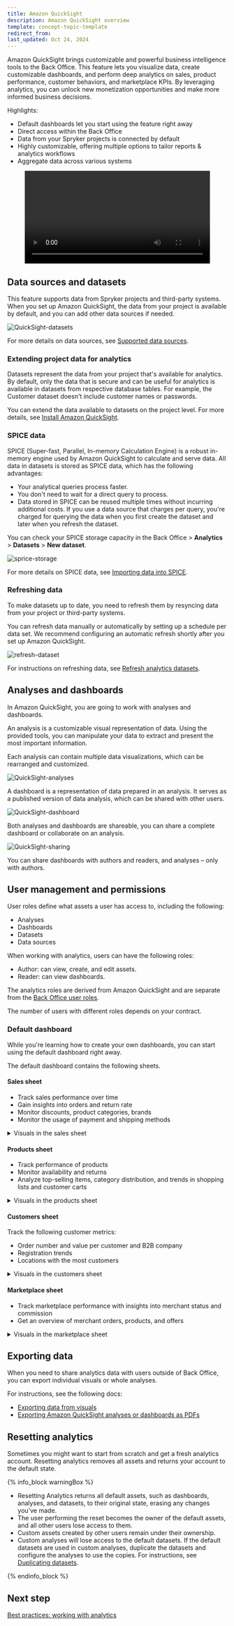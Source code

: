```yaml
---
title: Amazon QuickSight
description: Amazon QuickSight overview
template: concept-topic-template
redirect_from:
last_updated: Oct 24, 2024
---
```


Amazon QuickSight brings customizable and powerful business intelligence tools to the Back Office. This feature lets you visualize data, create customizable dashboards, and perform deep analytics on sales, product performance, customer behaviors, and marketplace KPIs. By leveraging analytics, you can unlock new monetization opportunities and make more informed business decisions.

Highlights:

- Default dashboards let you start using the feature right away
- Direct access within the Back Office
- Data from your Spryker projects is connected by default
- Highly customizable, offering multiple options to tailor reports & analytics workflows
- Aggregate data across various systems

<figure class="video_container">
    <video width="100%" height="auto" controls>
    <source src="https://spryker.s3.eu-central-1.amazonaws.com/docs/pbc/all/business-intelligence/amazon-quicksight-third-party-integration/amazon-quicksight.md/Amazon+QuickSight+Demo.mp4" type="video/mp4">
  </video>
</figure>



## Data sources and datasets

This feature supports data from Spryker projects and third-party systems. When you set up Amazon QuickSight, the data from your project is available by default, and you can add other data sources if needed.

![QuickSight-datasets](https://spryker.s3.eu-central-1.amazonaws.com/docs/pbc/all/business-intelligence/amazon-quicksight-third-party-integration/amazon-quicksight.md/qs-data-sets.png)

For more details on data sources, see [Supported data sources](https://docs.aws.amazon.com/quicksight/latest/user/supported-data-sources.html).

### Extending project data for analytics

Datasets represent the data from your project that's available for analytics. By default, only the data that is secure and can be useful for analytics is available in datasets from respective database tables. For example, the Customer dataset doesn't include customer names or passwords.

You can extend the data available to datasets on the project level. For more details, see [Install Amazon QuickSight](/docs/pbc/all/business-intelligence/{{page.version}}/amazon-quicksight-third-party-integration/install-amazon-quicksight.html).


### SPICE data

SPICE (Super-fast, Parallel, In-memory Calculation Engine) is a robust in-memory engine used by Amazon QuickSight to calculate and serve data. All data in datasets is stored as SPICE data, which has the following advantages:

- Your analytical queries process faster.
- You don't need to wait for a direct query to process.
- Data stored in SPICE can be reused multiple times without incurring additional costs. If you use a data source that charges per query, you're charged for querying the data when you first create the dataset and later when you refresh the dataset.

You can check your SPICE storage capacity in the Back Office > **Analytics** > **Datasets** > **New dataset**.

![sprice-storage](https://spryker.s3.eu-central-1.amazonaws.com/docs/pbc/all/business-intelligence/amazon-quicksight-third-party-integration/amazon-quicksight.md/sprice-storage.png)

For more details on SPICE data, see [Importing data into SPICE](https://docs.aws.amazon.com/quicksight/latest/user/spice.html).

### Refreshing data

To make datasets up to date, you need to refresh them by resyncing data from your project or third-party systems.

You can refresh data manually or automatically by setting up a schedule per data set. We recommend configuring an automatic refresh shortly after you set up Amazon QuickSight.


![refresh-dataset](https://spryker.s3.eu-central-1.amazonaws.com/docs/pbc/all/business-intelligence/amazon-quicksight-third-party-integration/amazon-quicksight.md/refresh-dataset.png)

For instructions on refreshing data, see [Refresh analytics datasets](/docs/pbc/all/business-intelligence/{{page.version}}/amazon-quicksight-third-party-integration/back-office-refresh-analytics-datasets.html).


## Analyses and dashboards

In Amazon QuickSight, you are going to work with analyses and dashboards.

An analysis is a customizable visual representation of data. Using the provided tools, you can manipulate your data to extract and present the most important information.

Each analysis can contain multiple data visualizations, which can be rearranged and customized.


![QuickSight-analyses](https://spryker.s3.eu-central-1.amazonaws.com/docs/pbc/all/business-intelligence/amazon-quicksight-third-party-integration/amazon-quicksight.md/qs-analysis.png)


A dashboard is a representation of data prepared in an analysis. It serves as a published version of data analysis, which can be shared with other users.

![QuickSight-dashboard](https://spryker.s3.eu-central-1.amazonaws.com/docs/pbc/all/business-intelligence/amazon-quicksight-third-party-integration/amazon-quicksight.md/qs-dashboard.png)


Both analyses and dashboards are shareable, you can share a complete dashboard or collaborate on an analysis.

![QuickSight-sharing](https://spryker.s3.eu-central-1.amazonaws.com/docs/pbc/all/business-intelligence/amazon-quicksight-third-party-integration/amazon-quicksight.md/qs-sharing.png)

You can share dashboards with authors and readers, and analyses – only with authors.



## User management and permissions

User roles define what assets a user has access to, including the following:
- Analyses
- Dashboards
- Datasets
- Data sources

When working with analytics, users can have the following roles:
- Author: can view, create, and edit assets.
- Reader: can view dashboards.

The analytics roles are derived from Amazon QuickSight and are separate from the [Back Office user roles](/docs/pbc/all/user-management/{{page.version}}/base-shop/manage-in-the-back-office/best-practices-manage-users-and-their-permissions-with-roles-and-groups.html).

The number of users with different roles depends on your contract.

<!-- To request new users or roles to be updated, contact your Customer Success Manager at [the analytics contact page](https://now.spryker.com/contact-analytics). -->


### Default dashboard

While you're learning how to create your own dashboards, you can start using the default dashboard right away.

The default dashboard contains the following sheets.

#### Sales sheet

- Track sales performance over time
- Gain insights into orders and return rate
- Monitor discounts, product categories, brands
- Monitor the usage of payment and shipping methods

<details>
  <summary>Visuals in the sales sheet</summary>

  | Visual                              | Visual Type    | Business Value                                                                                                                                                                      | Actionable Insight                                                                                                                     |
  | ----------------------------------- | -------------- | ----------------------------------------------------------------------------------------------------------------------------------------------------------------------------------- | -------------------------------------------------------------------------------------------------------------------------------------- |
  | Total Sales                         | KPI            | Indicates overall business revenue and helps track growth or identify trends.                                                                                                       | Track overall revenue trends. If growth slows, evaluate pricing strategies, marketing efforts, or product performance.                 |
  | Total Orders                        | Table          | Reflects customer activity and signals demand and operational performance.                                                                                                          | Monitor order volume to measure demand. Sudden changes may indicate issues with pricing, stock availability, or competition.           |
  | Total Canceled                      | KPI            | Quantifies the financial loss because of order cancellations, helping assess the monetary impact of cancellations and identify trends or root causes                                    | Analyze canceled order trends to identify common causes like shipping delays or inventory shortages and take corrective action.        |
  | Cancelation Rate                    | Donut chart    | Reveals issues in inventory, delivery, or customer decision-making.                                                                                                                 | Investigate and reduce factors causing high cancellation rates, such as unclear product descriptions or lack of customer support.      |
  | Return Rate                         | Donut chart    | Highlights product quality or customer dissatisfaction issues.                                                                                                                      | Identify patterns in high return rates and address them by improving product quality, descriptions, or customer expectations.          |
  | "Waiting for Return" Order Items    | KPI            | Tracks pending returns, aiding better inventory and refund management.                                                                                                              | Monitor pending returns to ensure timely processing and better inventory management.                                                   |
  | Average Fulllment Time in Hours     | KPI            | Measures operational efficiency and impacts customer satisfaction.                                                                                                                  | Reduce fulfillment times by streamlining logistics, optimizing warehouse operations, or enhancing coordination with shipping partners. |
  | Order Items by Status               | Donut chart    | Provides insight into order processing and highlights bottlenecks.                                                                                                                  | Identify bottlenecks in order processing and implement targeted solutions to streamline the fulfillment pipeline.                      |
  | Number of Orders                    | Line chart     | Provides a visual representation of order trends over time, helping identify seasonality, promotional effectiveness, or shifts in customer demand.                                  | Use order volume trends to assess promotional effectiveness or customer demand across periods.                                         |
  | Order Value and Discounts           | Bar chart      | Tracks revenue per order while accounting for promotional costs.                                                                                                                    | Evaluate the financial impact of discounts on revenue. Adjust promotional strategies if discounts are eroding margins excessively.     |
  | Average Order Value                 | Bar chart      | Indicates customer spending per order, revealing purchasing behavior.                                                                                                               | Boost average order value through upselling, bundling, or offering free shipping thresholds.                                           |
  | Average Order Size                  | Bar chart      | Reflects the number of items per order, showing cross-sell or upsell effectiveness.                                                                                                 | Monitor the number of items per order. Encourage customers to add more products through cross-sell campaigns or discounts.             |
  | Applied Discount Value              | Table          | Assesses the financial impact of discounts and promotional campaigns.                                                                                                               | Assess the effectiveness of discounts. Focus on high-impact promotions that drive sales without significantly reducing profitability.  |
  | Payment Methods                     | Pie chart      | Provides insights into customer payment preferences, aiding optimization.                                                                                                           | Analyze customer payment preferences to optimize checkout processes and ensure support for popular payment options.                    |
  | Shipping Methods                    | Pie chart      | Tracks delivery preferences, helping improve logistics offerings.                                                                                                                   | Adjust shipping options based on customer preferences to improve conversion rates and satisfaction.                                    |
  | Sales by Top Brands                 | Tree map chart | Identifies high-performing brands for inventory and marketing optimization.                                                                                                         | Promote high-performing brands and focus marketing efforts on increasing visibility for underperforming brands with potential.         |
  | Sales by Product Category           | Donut chart    | Highlights popular categories to adjust product strategies.                                                                                                                         | Refine product category offerings by investing in high-performing categories and reassessing the strategy for underperforming ones.    |
  | Sales over time by Product Category | Line chart     | Reveals seasonal trends and demand fluctuations per category.                                                                                                                       | Identify seasonal trends and plan inventory, marketing, and promotions accordingly to maximize sales during peak times.                |
  | Order Item Status by Customer       | Table          | Identifies issues or patterns related to specific customers.                                                                                                                        | Monitor customer-specific order issues to provide personalized support and improve satisfaction for at-risk customers.                 |
  | Order Items by Status               | Table          | Tracks the processing stages, such as pending, shipped, or delivered, of individual items, enabling identification of bottlenecks, delays, or inefficiencies in the fulfillment process. | Evaluate operational efficiency and resolve delays at specific stages of the fulfillment process, like packing or shipping.            |

</details>


#### Products sheet

- Track performance of products
- Monitor availability and returns
- Analyze top-selling items, category distribution, and trends in shopping lists and customer carts

<details>
  <summary>Visuals in the products sheet</summary>

  | Visual                                      | Visual Type | Business Value                                                                                       | Actionable Insight                                                                                                                                               |
  | ------------------------------------------- | ----------- | ---------------------------------------------------------------------------------------------------- | ---------------------------------------------------------------------------------------------------------------------------------------------------------------- |
  | Ratio of Active Concrete Products           | Gauge       | Ensures a high percentage of available products for sale, reducing missed revenue opportunities.     | Monitor the ratio to ensure sufficient product availability. If low, focus on reactivating inactive products or onboarding new inventory.                        |
  | Product Availability                        | Pie chart   | Tracks inventory health, minimizing out-of-stock situations.                                         | Identify products frequently out of stock and improve inventory management or supplier reliability to reduce missed sales.                                       |
  | Top Products Sold by Quantity               | Bar chart   | Identifies bestsellers for marketing and inventory focus.                                            | Focus marketing campaigns and inventory prioritization on high-demand products to maximize revenue and customer satisfaction.                                    |
  | Top Products Sold by Revenue incl. Discount | Bar chart   | Highlights high-revenue products, factoring in discount impact.                                      | Assess the effectiveness of discounts in driving revenue. Use insights to refine pricing and promotional strategies for top-selling items.                       |
  | Top Products Returned by Quantity           | Bar chart   | Uncovers quality issues or customer dissatisfaction with specific products.                          | Investigate reasons for high return rates, such as quality or misaligned customer expectations, and address them through better quality control or descriptions. |
  | Products per Category                       | Bar chart   | Evaluates category diversity and completeness.                                                       | Ensure balanced category distribution. If certain categories are underrepresented, encourage merchants to expand their catalog.                                  |
  | Not Active Abstract Products per Category   | Donut chart | Flags inactive products for inventory optimization.                                                  | Identify inactive product categories and either reactivate or phase out underperforming categories to optimize the catalog.                                      |
  | Top Products in Orders                      | Table       | Identifies frequently purchased products for cross-selling.                                          | Highlight frequently ordered items to create bundling opportunities or improve marketing efforts for similar products.                                           |
  | Top Product in Carts of Logged-in Customers | Table       | Helps target marketing campaigns for high-interest products.                                         | Target cart abandonment campaigns with discounts or reminders for high-interest products to convert these into purchases.                                        |
  | Top Product in Shopping Lists               | Table       | Tracks potential future purchases for upselling opportunities.                                       | Use shopping list data to anticipate future demand and strategically adjust inventory or pricing for these products.                                             |
  | Not Available Products                      | Table       | Highlights inventory gaps, reducing potential lost sales.                                            | Track unavailable products to minimize stockouts. Work with suppliers to ensure critical items are consistently in stock.                                        |
  | Concrete Products                           | Table       | Shows the table with concrete products to improve the user experience working with the product data. | Monitor the performance and availability of specific SKUs. Focus on optimizing inventory for high-performing or trending products.                               |


</details>


#### Customers sheet

Track the following customer metrics:
- Order number and value per customer and B2B company
- Registration trends
- Locations with the most customers


<details>
  <summary>Visuals in the customers sheet</summary>

  | Visual                         | Visual Type | Business Value                                                       | Actionable Insight                                                                                                                                        |
  | ------------------------------ | ----------- | -------------------------------------------------------------------- | --------------------------------------------------------------------------------------------------------------------------------------------------------- |
  | Number of Customers            | KPI         | Reflects overall reach and customer base growth.                     | Track customer base growth over time. If growth is slow, reassess marketing strategies or loyalty programs to attract and retain more customers.          |
  | Customers by Gender            | Pie chart   | Provides demographic insights for targeted marketing.                | Use gender distribution to refine marketing campaigns and product offerings tailored to your primary customer demographic.                                |
  | Number of Active Companies     | Gauge       | Tracks engagement in B2B scenarios.                                  | Identify inactive business accounts and implement engagement campaigns, such as B2B-specific discounts or targeted outreach.                              |
  | Customers by Order Value       | Bar chart   | Identifies high-value customers for loyalty or premium services.     | Focus retention efforts and exclusive promotions on high-value customers to maximize lifetime value and build loyalty.                                    |
  | Customers by Number of Orders  | Bar chart   | Reveals repeat customers and opportunities for retention strategies. | Identify repeat customers and design loyalty programs or personalized discounts to further encourage frequent purchases.                                  |
  | Customers by Location          | Map         | Helps focus regional marketing or logistical optimization.           | Optimize regional marketing efforts and shipping logistics by identifying high-demand areas. Consider expanding offerings in underserved regions.         |
  | Customers by Registration Date | Line chart  | Tracks acquisition trends over time.                                 | Analyze customer acquisition trends over time. Use insights to replicate successful campaigns or refine acquisition strategies during low-growth periods. |
  | Companies by Order Value       | Bar chart   | Identifies top B2B clients for strategic relationship building.      | Develop tailored relationship strategies for high-value business customers, such as personalized account management or premium service options.           |
  | Companies by Number of Orders  | Bar chart   | Highlights active business clients for retention efforts.            | Identify frequently ordering businesses and offer incentives like volume discounts or preferred shipping rates to enhance retention.                      |


</details>

#### Marketplace sheet

- Track marketplace performance with insights into merchant status and commission
- Get an overview of merchant orders, products, and offers

<details>
  <summary>Visuals in the marketplace sheet</summary>

  | Visual                                   | Visual Type | Business Value                                                                                                                                                  | Actionable Insight                                                                                                                                               |
  | ---------------------------------------- | ----------- | --------------------------------------------------------------------------------------------------------------------------------------------------------------- | ---------------------------------------------------------------------------------------------------------------------------------------------------------------- |
  | Number of Merchants                      | KPI         | Tracks marketplace growth and merchant diversity.                                                                                                               | Monitor the growth of marketplace participants. If growth is stagnant, adjust merchant acquisition strategies or improve onboarding experiences.                 |
  | Merchants Waiting for Approval           | Table       | Helps streamline onboarding processes.                                                                                                                          | Identify bottlenecks in the approval process and implement faster verification workflows or automate routine checks to reduce delays.                            |
  | Merchant Online Status                   | Pie chart   | Monitors merchant activity for marketplace health.                                                                                                              | Track inactive merchants and deploy reactivation campaigns, offering incentives, training, or reminders to encourage engagement.                                 |
  | Total Commissions                        | KPI         | Measures revenue generated from marketplace commissions.                                                                                                        | Regularly evaluate commission policies to ensure profitability while remaining competitive. Use trends to forecast future marketplace earnings.                  |
  | Merchants by Order Value                 | Bar chart   | Identifies high-performing merchants for partnerships.                                                                                                          | Identify high-performing merchants and provide exclusive benefits like marketing support or reduced commissions to strengthen partnerships.                      |
  | Merchants by Number of Orders            | Bar chart   | Highlights active merchants for retention and optimization.                                                                                                     | Assist low-order-volume merchants by providing sales analytics, customer behavior insights, or promotional opportunities.                                        |
  | Merchants by Number of Abstract Products | Bar chart   | Reflects inventory diversity per merchant.                                                                                                                      | Encourage merchants with low product counts to expand their offerings, providing tools or guides to simplify product listing.                                    |
  | Merchants by Number of Product Offers    | Bar chart   | Indicates competitive variety offered by merchants.                                                                                                             | Analyze product diversity trends. Support merchants with fewer offers to list more products, enhancing marketplace variety.                                      |
  | Merchant Product Approval Status         | Donut chart | Tracks pending product approvals to maintain catalog health.                                                                                                    | Accelerate approval workflows by standardizing guidelines or automating common checks, ensuring products go live quicker.                                        |
  | Merchant Product Offer Approval Status   | Donut chart | Ensures timely processing of merchant offers.                                                                                                                   | Optimize product offer review processes to reduce delays, helping merchants stay competitive and responsive to customer demands.                                 |
  | Commission by Merchant                   | Bar chart   | Tracks individual merchant contribution to revenue.                                                                                                             | Use commission data to segment merchants and offer performance-based incentives or support to underperforming merchants.                                         |
  | Commission by Product Category           | Bar chart   | Highlights lucrative categories for commission revenue.                                                                                                         | Identify high-commission categories and prioritize them in marketing efforts. Consider adjusting commission rates for underperforming categories to drive sales. |
  | Commission Value                         | Table       | Monitors overall commission revenue health.                                                                                                                     | Analyze trends in commission growth or decline to identify risks or opportunities. Adjust commission structures to balance revenue and merchant satisfaction.    |
  | Merchant Order Items by Status           | Pie chart   | Tracks merchant-specific order fulfillment performance.                                                                                                         | Detect fulfillment issues, such as pending or delayed items, by merchant and address them with process optimizations or additional support.                        |
  | Merchants by Registration Date           | Line chart  | Visualizes the rate of merchant onboarding over time, helping assess growth trends, evaluate marketing efforts, and identify periods of high or low engagement. | Assess periods of high registration to replicate successful campaigns. Address periods of low sign-ups by analyzing and resolving barriers.                      |

</details>


## Exporting data


When you need to share analytics data with users outside of Back Office, you can export individual visuals or whole analyses.

For instructions, see the following docs:

- [Exporting data from visuals](https://docs.aws.amazon.com/quicksight/latest/user/exporting-data.html)
- [Exporting Amazon QuickSight analyses or dashboards as PDFs](https://docs.aws.amazon.com/quicksight/latest/user/export-dashboard-to-pdf.html)



## Resetting analytics


Sometimes you might want to start from scratch and get a fresh analytics account. Resetting analytics removes all assets and returns your account to the default state.

{% info_block warningBox %}

- Resetting Analytics returns all default assets, such as dashboards, analyses, and datasets, to their original state, erasing any changes you've made.
- The user performing the reset becomes the owner of the default assets, and all other users lose access to them.
- Custom assets created by other users remain under their ownership.
- Custom analyses will lose access to the default datasets. If the default datasets are used in custom analyses, duplicate the datasets and configure the analyses to use the copies. For instructions, see [Duplicating datasets](https://docs.aws.amazon.com/quicksight/latest/user/duplicate-a-data-set.html).

{% endinfo_block %}

## Next step

[Best practices: working with analytics](/docs/pbc/all/business-intelligence/{{page.version}}/amazon-quicksight-third-party-integration/best-practices-working-with-analytics.html)
